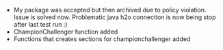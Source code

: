 - My package was accepted but then archived due to policy violation. Issue is solved now. Problematic java h2o connection is now being stop after last test run :) 
- ChampionChallenger function added
- Functions that creates sections for championchallenger added

